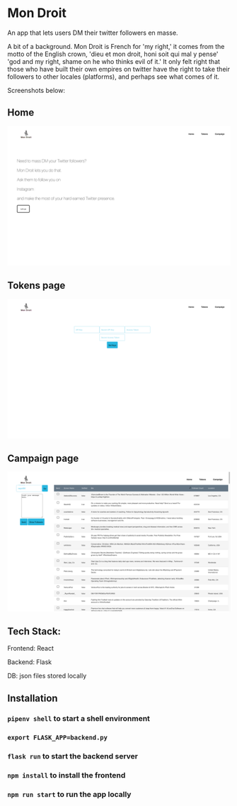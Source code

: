 # Mon Droit

An app that lets users DM their twitter followers en masse.

A bit of a background. Mon Droit is French for 'my right,' it comes from the motto of the English crown, 'dieu et mon droit, honi soit qui mal y pense' 'god and my right, shame on he who thinks evil of it.' It only felt right that those who have built their own empires on twitter have the right to take their followers to other locales (platforms), and perhaps see what comes of it.

Screenshots below:

## Home

![home](./MD-home.png)

## Tokens page

![tokens](./MD-tokens.png)

## Campaign page

![campaign](./MD-campaign.png)

## Tech Stack:

Frontend: React

Backend: Flask

DB: json files stored locally

## Installation

### `pipenv shell` to start a shell environment

### `export FLASK_APP=backend.py`

### `flask run` to start the backend server

### `npm install` to install the frontend

### `npm run start` to run the app locally
